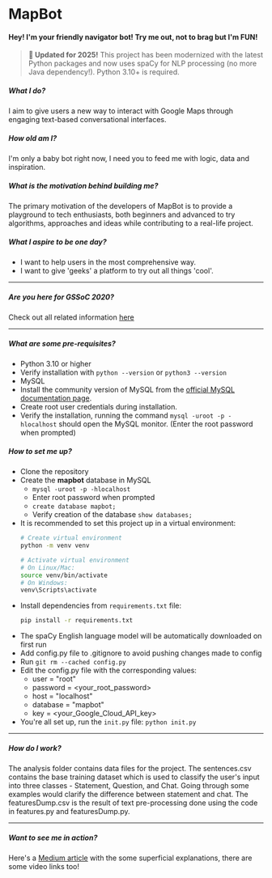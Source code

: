 # MapBot

#### Hey! I'm your friendly navigator bot! Try me out, not to brag but I'm FUN!

> **🎉 Updated for 2025!** This project has been modernized with the latest Python packages and now uses spaCy for NLP processing (no more Java dependency!). Python 3.10+ is required.



##### What I do?

I aim to give users a new way to interact with Google Maps through engaging text-based conversational interfaces. 

##### How old am I?

I'm only a baby bot right now, I need you to feed me with logic, data and inspiration.

##### What is the motivation behind building me?

The primary motivation of the developers of MapBot is to provide a playground to tech enthusiasts, both beginners and advanced to try algorithms, approaches and ideas while contributing to a real-life project. 

##### What I aspire to be one day?

- I want to help users in the most comprehensive way.
- I want to give 'geeks' a platform to try out all things 'cool'.

------

##### Are you here for GSSoC 2020?

Check out all related information [here](GSSoC.md)

------

##### What are some pre-requisites?

-  Python 3.10 or higher
  - Verify installation with `python --version` or `python3 --version`
-  MySQL 
  - Install the community version of MySQL from the [official MySQL documentation page](https://dev.mysql.com/doc/mysql-installation-excerpt/5.7/en/). 
  - Create root user credentials during installation.
  - Verify the installation, running the command  `mysql -uroot -p -hlocalhost` should open the MySQL monitor. (Enter the root password when prompted)  

##### How to set me up?
- Clone the repository
- Create the **mapbot** database in MySQL
  -  `mysql -uroot -p -hlocalhost` 
  - Enter root password when prompted
  - `create database mapbot;`
  - Verify creation of the database `show databases;`
- It is recommended to set this project up in a virtual environment:
  ```bash
  # Create virtual environment
  python -m venv venv
  
  # Activate virtual environment
  # On Linux/Mac:
  source venv/bin/activate
  # On Windows:
  venv\Scripts\activate
  ```
- Install dependencies from `requirements.txt` file:
  ```bash
  pip install -r requirements.txt
  ```
- The spaCy English language model will be automatically downloaded on first run
- Add config.py file to .gitignore to avoid pushing changes made to config
- Run `git rm --cached config.py`
- Edit the config.py file with the corresponding values:
  - user = "root"
  - password = <your_root_password>
  - host = "localhost"
  - database = "mapbot"
  - key = <your_Google_Cloud_API_key>
- You're all set up, run the `init.py` file: `python init.py`

------
##### How do I work?

The analysis folder contains data files for the project. The sentences.csv contains the base training dataset which is used to classify the user's input into three classes - Statement, Question, and Chat. Going through some examples would clarify the difference between statement and chat. The featuresDump.csv is the result of text pre-processing done using the code in features.py and featuresDump.py.

------
##### Want to see me in action?

Here's a [Medium article](http://bit.ly/39Y9WCq) with the some superficial explanations, there are some video links too!

